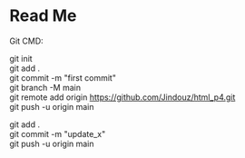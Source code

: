 # Read Me
Git CMD:  

  git init  
  git add .  
  git commit -m "first commit"  
  git branch -M main  
  git remote add origin https://github.com/Jindouz/html_p4.git  
  git push -u origin main  


git add .  
git commit -m "update_x"  
git push -u origin main  
